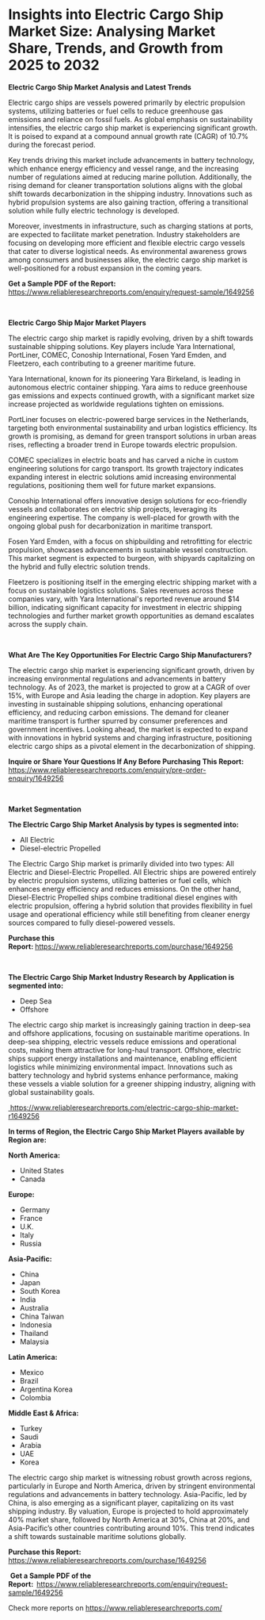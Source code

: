 <p><h1>Insights into Electric Cargo Ship Market Size: Analysing Market Share, Trends, and Growth from 2025 to 2032</h1></p><p><strong>Electric Cargo Ship Market Analysis and Latest Trends</strong></p>
<p><p>Electric cargo ships are vessels powered primarily by electric propulsion systems, utilizing batteries or fuel cells to reduce greenhouse gas emissions and reliance on fossil fuels. As global emphasis on sustainability intensifies, the electric cargo ship market is experiencing significant growth. It is poised to expand at a compound annual growth rate (CAGR) of 10.7% during the forecast period. </p><p>Key trends driving this market include advancements in battery technology, which enhance energy efficiency and vessel range, and the increasing number of regulations aimed at reducing marine pollution. Additionally, the rising demand for cleaner transportation solutions aligns with the global shift towards decarbonization in the shipping industry. Innovations such as hybrid propulsion systems are also gaining traction, offering a transitional solution while fully electric technology is developed. </p><p>Moreover, investments in infrastructure, such as charging stations at ports, are expected to facilitate market penetration. Industry stakeholders are focusing on developing more efficient and flexible electric cargo vessels that cater to diverse logistical needs. As environmental awareness grows among consumers and businesses alike, the electric cargo ship market is well-positioned for a robust expansion in the coming years.</p></p>
<p><strong>Get a Sample PDF of the Report:&nbsp;</strong> <a href="https://www.reliableresearchreports.com/enquiry/request-sample/1649256?utm_campaign=2797&utm_medium=2&utm_source=Github&utm_content=ia&utm_term=30032025&utm_id=electric-cargo-ship">https://www.reliableresearchreports.com/enquiry/request-sample/1649256</a></p>
<p>&nbsp;</p>
<p><strong>Electric Cargo Ship Major Market Players</strong></p>
<p><p>The electric cargo ship market is rapidly evolving, driven by a shift towards sustainable shipping solutions. Key players include Yara International, PortLiner, COMEC, Conoship International, Fosen Yard Emden, and Fleetzero, each contributing to a greener maritime future.</p><p>Yara International, known for its pioneering Yara Birkeland, is leading in autonomous electric container shipping. Yara aims to reduce greenhouse gas emissions and expects continued growth, with a significant market size increase projected as worldwide regulations tighten on emissions.</p><p>PortLiner focuses on electric-powered barge services in the Netherlands, targeting both environmental sustainability and urban logistics efficiency. Its growth is promising, as demand for green transport solutions in urban areas rises, reflecting a broader trend in Europe towards electric propulsion.</p><p>COMEC specializes in electric boats and has carved a niche in custom engineering solutions for cargo transport. Its growth trajectory indicates expanding interest in electric solutions amid increasing environmental regulations, positioning them well for future market expansions.</p><p>Conoship International offers innovative design solutions for eco-friendly vessels and collaborates on electric ship projects, leveraging its engineering expertise. The company is well-placed for growth with the ongoing global push for decarbonization in maritime transport.</p><p>Fosen Yard Emden, with a focus on shipbuilding and retrofitting for electric propulsion, showcases advancements in sustainable vessel construction. This market segment is expected to burgeon, with shipyards capitalizing on the hybrid and fully electric solution trends.</p><p>Fleetzero is positioning itself in the emerging electric shipping market with a focus on sustainable logistics solutions. Sales revenues across these companies vary, with Yara International's reported revenue around $14 billion, indicating significant capacity for investment in electric shipping technologies and further market growth opportunities as demand escalates across the supply chain.</p></p>
<p>&nbsp;</p>
<p><strong>What Are The Key Opportunities For Electric Cargo Ship Manufacturers?</strong></p>
<p><p>The electric cargo ship market is experiencing significant growth, driven by increasing environmental regulations and advancements in battery technology. As of 2023, the market is projected to grow at a CAGR of over 15%, with Europe and Asia leading the charge in adoption. Key players are investing in sustainable shipping solutions, enhancing operational efficiency, and reducing carbon emissions. The demand for cleaner maritime transport is further spurred by consumer preferences and government incentives. Looking ahead, the market is expected to expand with innovations in hybrid systems and charging infrastructure, positioning electric cargo ships as a pivotal element in the decarbonization of shipping.</p></p>
<p><strong>Inquire or Share Your Questions If Any Before Purchasing This Report:</strong> <a href="https://www.reliableresearchreports.com/enquiry/pre-order-enquiry/1649256?utm_campaign=2797&utm_medium=2&utm_source=Github&utm_content=ia&utm_term=30032025&utm_id=electric-cargo-ship">https://www.reliableresearchreports.com/enquiry/pre-order-enquiry/1649256</a></p>
<p>&nbsp;</p>
<p><strong>Market Segmentation</strong></p>
<p><strong>The Electric Cargo Ship Market Analysis by types is segmented into:</strong></p>
<p><ul><li>All Electric</li><li>Diesel-electric Propelled</li></ul></p>
<p><p>The Electric Cargo Ship market is primarily divided into two types: All Electric and Diesel-Electric Propelled. All Electric ships are powered entirely by electric propulsion systems, utilizing batteries or fuel cells, which enhances energy efficiency and reduces emissions. On the other hand, Diesel-Electric Propelled ships combine traditional diesel engines with electric propulsion, offering a hybrid solution that provides flexibility in fuel usage and operational efficiency while still benefiting from cleaner energy sources compared to fully diesel-powered vessels.</p></p>
<p><strong>Purchase this Report:&nbsp;</strong><a href="https://www.reliableresearchreports.com/purchase/1649256?utm_campaign=2797&utm_medium=2&utm_source=Github&utm_content=ia&utm_term=30032025&utm_id=electric-cargo-ship">https://www.reliableresearchreports.com/purchase/1649256</a></p>
<p>&nbsp;</p>
<p><strong>The Electric Cargo Ship Market Industry Research by Application is segmented into:</strong></p>
<p><ul><li>Deep Sea</li><li>Offshore</li></ul></p>
<p><p>The electric cargo ship market is increasingly gaining traction in deep-sea and offshore applications, focusing on sustainable maritime operations. In deep-sea shipping, electric vessels reduce emissions and operational costs, making them attractive for long-haul transport. Offshore, electric ships support energy installations and maintenance, enabling efficient logistics while minimizing environmental impact. Innovations such as battery technology and hybrid systems enhance performance, making these vessels a viable solution for a greener shipping industry, aligning with global sustainability goals.</p></p>
<p><a href="https://www.reliableresearchreports.com/electric-cargo-ship-market-r1649256?utm_campaign=2797&utm_medium=2&utm_source=Github&utm_content=ia&utm_term=30032025&utm_id=electric-cargo-ship">&nbsp;https://www.reliableresearchreports.com/electric-cargo-ship-market-r1649256</a></p>
<p><strong>In terms of Region, the Electric Cargo Ship Market Players available by Region are:</strong></p>
<p>
    <p> <strong> North America: </strong>
        <ul>
            <li>United States</li>
            <li>Canada</li>
        </ul>
        </p> 
    <p> <strong> Europe: </strong>
        <ul>
            <li>Germany</li>
            <li>France</li>
            <li>U.K.</li>
            <li>Italy</li>
            <li>Russia</li>
        </ul>
        </p> 
    <p> <strong> Asia-Pacific: </strong>
        <ul>
            <li>China</li>
            <li>Japan</li>
            <li>South Korea</li>
            <li>India</li>
            <li>Australia</li>
            <li>China Taiwan</li>
            <li>Indonesia</li>
            <li>Thailand</li>
            <li>Malaysia</li>
        </ul>
        </p> 
    <p> <strong> Latin America: </strong>
        <ul>
            <li>Mexico</li>
            <li>Brazil</li>
            <li>Argentina Korea</li>
            <li>Colombia</li>
        </ul>
        </p> 
    <p> <strong> Middle East & Africa: </strong>
        <ul>
            <li>Turkey</li>
            <li>Saudi</li>
            <li>Arabia</li>
            <li>UAE</li>
            <li>Korea</li>
        </ul>
    </p>
    </p>
<p><p>The electric cargo ship market is witnessing robust growth across regions, particularly in Europe and North America, driven by stringent environmental regulations and advancements in battery technology. Asia-Pacific, led by China, is also emerging as a significant player, capitalizing on its vast shipping industry. By valuation, Europe is projected to hold approximately 40% market share, followed by North America at 30%, China at 20%, and Asia-Pacific’s other countries contributing around 10%. This trend indicates a shift towards sustainable maritime solutions globally.</p></p>
<p><strong>Purchase this Report: </strong><a href="https://www.reliableresearchreports.com/purchase/1649256?utm_campaign=2797&utm_medium=2&utm_source=Github&utm_content=ia&utm_term=30032025&utm_id=electric-cargo-ship">https://www.reliableresearchreports.com/purchase/1649256</a></p>
<p>&nbsp;<strong>Get a Sample PDF of the Report:&nbsp;&nbsp;</strong><a href="https://www.reliableresearchreports.com/enquiry/request-sample/1649256?utm_campaign=2797&utm_medium=2&utm_source=Github&utm_content=ia&utm_term=30032025&utm_id=electric-cargo-ship">https://www.reliableresearchreports.com/enquiry/request-sample/1649256</a></p>
<p><strong></strong></p>
<p>Check more reports on <a href="https://www.reliableresearchreports.com/?utm_campaign=2797&utm_medium=2&utm_source=Github&utm_content=ia&utm_term=30032025&utm_id=electric-cargo-ship">https://www.reliableresearchreports.com/</a></p>